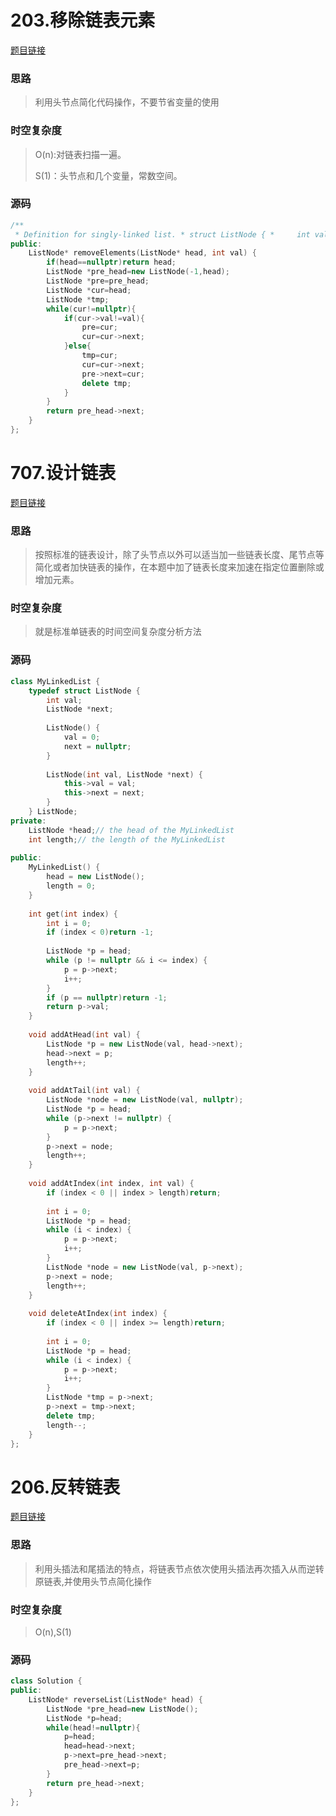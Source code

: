 # 203.移除链表元素
[题目链接](https://leetcode.cn/problems/remove-linked-list-elements/)

### 思路

> 利用头节点简化代码操作，不要节省变量的使用

### 时空复杂度
> O(n):对链表扫描一遍。
>
> S(1)：头节点和几个变量，常数空间。

### 源码
```C++
/**  
 * Definition for singly-linked list. * struct ListNode { *     int val; *     ListNode *next; *     ListNode() : val(0), next(nullptr) {} *     ListNode(int x) : val(x), next(nullptr) {} *     ListNode(int x, ListNode *next) : val(x), next(next) {} * }; */class Solution {  
public:  
    ListNode* removeElements(ListNode* head, int val) {  
        if(head==nullptr)return head;  
        ListNode *pre_head=new ListNode(-1,head);  
        ListNode *pre=pre_head;  
        ListNode *cur=head;  
        ListNode *tmp;  
        while(cur!=nullptr){  
            if(cur->val!=val){  
                pre=cur;  
                cur=cur->next;  
            }else{  
                tmp=cur;  
                cur=cur->next;  
                pre->next=cur;  
                delete tmp;  
            }  
        }  
        return pre_head->next;  
    }  
};
```

# 707.设计链表
[题目链接](https://leetcode.cn/problems/design-linked-list/description/)

### 思路

> 按照标准的链表设计，除了头节点以外可以适当加一些链表长度、尾节点等简化或者加快链表的操作，在本题中加了链表长度来加速在指定位置删除或增加元素。

### 时空复杂度
> 就是标准单链表的时间空间复杂度分析方法

### 源码
```C++
class MyLinkedList {  
    typedef struct ListNode {  
        int val;  
        ListNode *next;  
  
        ListNode() {  
            val = 0;  
            next = nullptr;  
        }  
  
        ListNode(int val, ListNode *next) {  
            this->val = val;  
            this->next = next;  
        }  
    } ListNode;  
private:  
    ListNode *head;// the head of the MyLinkedList  
    int length;// the length of the MyLinkedList  
  
public:  
    MyLinkedList() {  
        head = new ListNode();  
        length = 0;  
    }  
  
    int get(int index) {  
        int i = 0;  
        if (index < 0)return -1;  
  
        ListNode *p = head;  
        while (p != nullptr && i <= index) {  
            p = p->next;  
            i++;  
        }  
        if (p == nullptr)return -1;  
        return p->val;  
    }  
  
    void addAtHead(int val) {  
        ListNode *p = new ListNode(val, head->next);  
        head->next = p;  
        length++;  
    }  
  
    void addAtTail(int val) {  
        ListNode *node = new ListNode(val, nullptr);  
        ListNode *p = head;  
        while (p->next != nullptr) {  
            p = p->next;  
        }  
        p->next = node;  
        length++;  
    }  
  
    void addAtIndex(int index, int val) {  
        if (index < 0 || index > length)return;  
  
        int i = 0;  
        ListNode *p = head;  
        while (i < index) {  
            p = p->next;  
            i++;  
        }  
        ListNode *node = new ListNode(val, p->next);  
        p->next = node;  
        length++;  
    }  
  
    void deleteAtIndex(int index) {  
        if (index < 0 || index >= length)return;  
  
        int i = 0;  
        ListNode *p = head;  
        while (i < index) {  
            p = p->next;  
            i++;  
        }  
        ListNode *tmp = p->next;  
        p->next = tmp->next;  
        delete tmp;  
        length--;  
    }  
};
```

# 206.反转链表
[题目链接](https://leetcode.cn/problems/reverse-linked-list/description/)

### 思路

> 利用头插法和尾插法的特点，将链表节点依次使用头插法再次插入从而逆转原链表,并使用头节点简化操作

### 时空复杂度
> O(n),S(1)

### 源码
```C++
class Solution {  
public:  
    ListNode* reverseList(ListNode* head) {  
        ListNode *pre_head=new ListNode();  
        ListNode *p=head;  
        while(head!=nullptr){  
            p=head;  
            head=head->next;  
            p->next=pre_head->next;  
            pre_head->next=p;  
        }  
        return pre_head->next;  
    }  
};
```